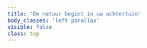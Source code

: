 ```yaml
---
title: 'De natuur begint in uw achtertuin'
body_classes: 'left parallax'
visible: false
class: top
---
```


